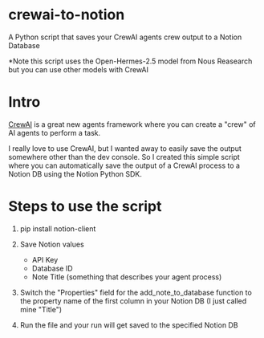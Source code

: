 # crewai-to-notion
A Python script that saves your CrewAI agents crew output to a Notion Database

*Note this script uses the Open-Hermes-2.5 model from Nous Reasearch but you can use other models with CrewAI

# Intro
[CrewAI]([url](https://github.com/joaomdmoura/crewAI)https://github.com/joaomdmoura/crewAI) is a great new agents framework where you can create a "crew" of AI agents to perform a task.

I really love to use CrewAI, but I wanted away to easily save the output somewhere other than the dev console. So I created this simple script where you can automatically save the output of a CrewAI process to a Notion DB using the Notion Python SDK.

# Steps to use the script

1. pip install notion-client

2. Save Notion values
   * API Key
   * Database ID
   * Note Title (something that describes your agent process)

3. Switch the "Properties" field for the add_note_to_database function to the property name of the first column in your Notion DB (I just called mine "Title")

4. Run the file and your run will get saved to the specified Notion DB

